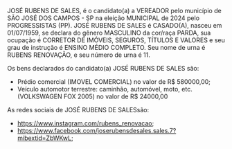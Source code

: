 JOSÉ RUBENS DE SALES, é o candidato(a) a VEREADOR pelo município de SÃO JOSÉ DOS CAMPOS - SP na eleição MUNICIPAL de 2024 pelo PROGRESSISTAS (PP). JOSÉ RUBENS DE SALES é CASADO(A), nasceu em 01/07/1959, se declara do gênero MASCULINO da cor/raça PARDA, sua ocupação é CORRETOR DE IMÓVEIS, SEGUROS, TÍTULOS E VALORES e seu grau de instrução é ENSINO MÉDIO COMPLETO. Seu nome de urna é RUBENS RENOVAÇÃO, e seu número de urna é 11.

Os bens declarados do candidato(a) JOSÉ RUBENS DE SALES são: 
- Prédio comercial (IMOVEL COMERCIAL) no valor de R$ 580000,00;
- Veículo automotor terrestre: caminhão, automóvel, moto, etc. (VOLKSWAGEN FOX 2005) no valor de R$ 24000,00

As redes sociais de JOSÉ RUBENS DE SALESsão:
- https://www.instagram.com/rubens_renovacao;
- https://www.facebook.com/joserubensdesales.sales.7?mibextid=ZbWKwL;